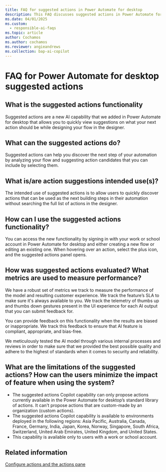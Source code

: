 ```yaml
---
title: FAQ for suggested actions in Power Automate for desktop
description: This FAQ discusses suggested actions in Power Automate for desktop and the key considerations for making use of this technology responsibly.
ms.date: 04/01/2025
ms.custom: 
  - responsible-ai-faqs
ms.topic: article
author: Cochamos
ms.author: cochamos
ms.reviewer: angieandrews
ms.collection: bap-ai-copilot
---
```

# FAQ for Power Automate for desktop suggested actions

## What is the suggested actions functionality

Suggested actions are a new AI capability that we added in Power Automate for desktop that allows you to quickly view suggestions on what your next action should be while designing your flow in the designer.

## What can the suggested actions do?  

Suggested actions can help you discover the next step of your automation by analyzing your flow and suggesting action candidates that you can include by selecting them.

## What is/are action suggestions intended use(s)?

The intended use of suggested actions is to allow users to quickly discover actions that can be used as the next building steps in their automation without searching the full list of actions in the designer.

## How can I use the suggested actions functionality?

You can access the new functionality by signing in with your work or school account in Power Automate for desktop and either creating a new flow or editing an existing one. When hovering over an action, select the plus icon, and the suggested actions panel opens.

## How was suggested actions evaluated? What metrics are used to measure performance?

We have a robust set of metrics we track to measure the performance of the model and resulting customer experience. We track the feature’s SLA to make sure it's always available to you. We track the telemetry of thumbs up and thumbs down gestures present in the UI experience for each AI output that you can submit feedback for.

You can provide feedback on this functionality when the results are biased or inappropriate. We track this feedback to ensure that AI feature is compliant, appropriate, and bias-free.

We meticulously tested the AI model through various internal processes and reviews in order to make sure that we provided the best possible quality and adhere to the highest of standards when it comes to security and reliability.

## What are the limitations of the suggested actions? How can the users minimize the impact of feature when using the system?

- The suggested actions Copilot capability can only propose actions currently available in the Power Automate for desktop’s standard library of actions. It can't propose actions that are custom-made by an organization (custom actions).
- The suggested actions Copilot capability is available to environments deployed in the following regions: Asia Pacific, Australia, Canada, France, Germany, India, Japan, Korea, Norway, Singapore, South Africa, Switzerland, United Arab Emirates, United Kingdom, and United States.
- This capability is available only to users with a work or school account.

## Related information

[Configure actions and the actions pane](desktop-flows/actions-pane.md)
